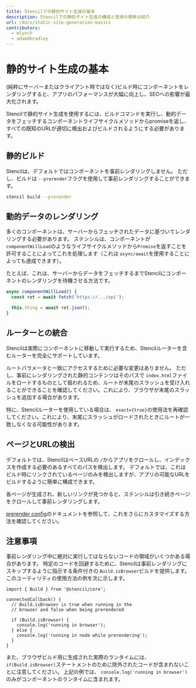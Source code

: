 ```yaml
---
title: Stencilでの静的サイト生成の基本
description: Stencilでの静的サイト生成の構成と使用の簡単な紹介
url: /docs/static-site-generation-basics
contributors:
  - mlynch
  - adamdbradley
---
```


# 静的サイト生成の基本

(純粋にサーバーまたはクライアント時ではなく)ビルド時にコンポーネントをレンダリングすると、アプリのパフォーマンスが大幅に向上し、SEOへの影響が最大化されます。

Stencilで静的サイト生成を使用するには、ビルドコマンドを実行し、動的データをフェッチするコンポーネントライフサイクルメソッドからpromiseを返し、すべての既知のURLが適切に検出およびビルドされるようにする必要があります。

## 静的ビルド

Stencilは、デフォルトではコンポーネントを事前レンダリングしません。 ただし、ビルドは `--prerender`フラグを使用して事前レンダリングすることができます。

```bash
stencil build --prerender
```

## 動的データのレンダリング

多くのコンポーネントは、サーバーからフェッチされたデータに基づいてレンダリングする必要があります。 ステンシルは、コンポーネントが `componentWillLoad`のようなライフサイクルメソッドから`Promise`を返すことを許可することによってこれを処理します（これは `async/await`を使用することによっても達成できます）。

たとえば、これは、サーバーからデータをフェッチするまでStencilにコンポーネントのレンダリングを待機させる方法です。

```typescript
async componentWillLoad() {
  const ret = await fetch('https://.../api');

  this.thing = await ret.json();
}
```

## ルーターとの統合

Stencilは実際にコンポーネントに移動して実行するため、Stencilルーターを含むルーターを完全にサポートしています。

ルートパラメータと一致にアクセスするために必要な変更はありません。 ただし、事前にレンダリングされた静的コンテンツはそのパスで `index.html`ファイルをロードするものとして扱われるため、ルートが末尾のスラッシュを受け入れることができることを確認してください。これにより、ブラウザが末尾のスラッシュを追加する場合があります。

特に、Stencilルーターを使用している場合は、 `exact={true}`の使用法を再確認してください。これにより、末尾にスラッシュがロードされたときにルートが一致しなくなる可能性があります。

## ページとURLの検出

デフォルトでは、StencilはベースURLの `/`からアプリをクロールし、インデックスを作成する必要のあるすべてのパスを検出します。 デフォルトでは、これはビルド時にリンクされているページのみを検出しますが、アプリの可能なURLをビルドするように簡単に構成できます。

各ページが生成され、新しいリンクが見つかると、ステンシルは引き続きページをクロールして事前レンダリングします。

[prerender config](/docs/prerender-config)のドキュメントを参照して、これをさらにカスタマイズする方法を確認してください。


## 注意事項

事前レンダリング中に絶対に実行してはならないコードの領域がいくつかある場合があります。 特定のコードを回避するために、Stencilは事前レンダリングにスキップするように指示する条件付きの `Build.isBrowser`ビルドを提供します。 このユーティリティの使用方法の例を次に示します。

```tsx
import { Build } from '@stencil/core';

connectedCallback() {
  // Build.isBrowser is true when running in the
  // browser and false when being prerendered

  if (Build.isBrowser) {
    console.log('running in browser');
  } else {
    console.log('running in node while prerendering');
  }
}
```

また、ブラウザビルド用に生成された実際のランタイムには、 `if(Build.isBrowser)`ステートメントのために除外されたコードが含まれないことに注意してください。 上記の例では、 `console.log('running in browser')`のみがコンポーネントのランタイムに含まれます。
